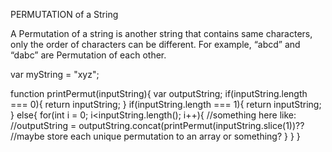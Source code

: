 PERMUTATION of a String 

A Permutation of a string is another string that contains same characters, only the order of characters can be different. For example, “abcd” and “dabc” are Permutation of each other.

var myString = "xyz";

function printPermut(inputString){
    var outputString;
    if(inputString.length === 0){
        return inputString;
    }
    if(inputString.length === 1){
        return inputString;
    }
    else{
       for(int i = 0; i<inputString.length(); i++){
           //something here like: 
           //outputString = outputString.concat(printPermut(inputString.slice(1))??
           //maybe store each unique permutation to an array or something?
       } 
    }
}